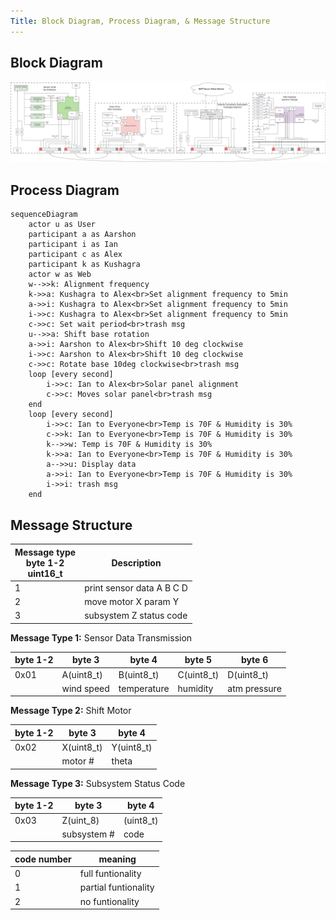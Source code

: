 ```yaml
---
Title: Block Diagram, Process Diagram, & Message Structure
---
```


## Block Diagram

![block diagram](./assets/images/block.png)

## Process Diagram

``` mermaid
sequenceDiagram
    actor u as User
    participant a as Aarshon
    participant i as Ian
    participant c as Alex
    participant k as Kushagra
    actor w as Web
    w-->>k: Alignment frequency
    k->>a: Kushagra to Alex<br>Set alignment frequency to 5min
    a->>i: Kushagra to Alex<br>Set alignment frequency to 5min
    i->>c: Kushagra to Alex<br>Set alignment frequency to 5min
    c->>c: Set wait period<br>trash msg
    u-->>a: Shift base rotation
    a->>i: Aarshon to Alex<br>Shift 10 deg clockwise
    i->>c: Aarshon to Alex<br>Shift 10 deg clockwise
    c->>c: Rotate base 10deg clockwise<br>trash msg
    loop [every second]
        i->>c: Ian to Alex<br>Solar panel alignment
        c->>c: Moves solar panel<br>trash msg
    end
    loop [every second]
        i->>c: Ian to Everyone<br>Temp is 70F & Humidity is 30%
        c->>k: Ian to Everyone<br>Temp is 70F & Humidity is 30%
        k-->>w: Temp is 70F & Humidity is 30%
        k->>a: Ian to Everyone<br>Temp is 70F & Humidity is 30%
        a-->>u: Display data
        a->>i: Ian to Everyone<br>Temp is 70F & Humidity is 30%
        i->>i: trash msg
    end
```

## Message Structure

Message type<br>byte 1-2<br>uint16_t | Description
---|---
1 | print sensor data A B C D
2 | move motor X param Y
3 | subsystem Z status code

**Message Type 1:** Sensor Data Transmission

byte 1-2 | byte 3 | byte 4 | byte 5 | byte 6
---|---|---|---|---
0x01 | A(uint8_t) | B(uint8_t) | C(uint8_t) | D(uint8_t)
| | wind speed | temperature | humidity | atm pressure

**Message Type 2:** Shift Motor

byte 1-2 | byte 3 | byte 4
---|---|---
0x02 | X(uint8_t) | Y(uint8_t)
| | motor # | theta

**Message Type 3:** Subsystem Status Code

byte 1-2 | byte 3 | byte 4
---|---|---
0x03 | Z(uint_8) | (uint8_t)
| | subsystem # | code

code number | meaning
---|---
0 | full funtionality
1 | partial funtionality
2 | no funtionality
